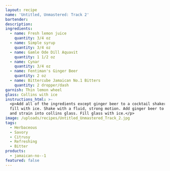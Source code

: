 ```yaml
---
layout: recipe
name: 'Untitled, Unmastered: Track 2'
bartender:
description:
ingredients:
  - name: Fresh lemon juice
    quantity: 3/4 oz
  - name: Simple syrup
    quantity: 3/4 oz
  - name: Gamle Ode Dill Aquavit
    quantity: 1 1/2 oz
  - name: Cynar
    quantity: 3/4 oz
  - name: Fentiman's Ginger Beer
    quantity: 2 oz
  - name: Bittercube Jamaican No.1 Bitters
    quantity: 2 dropper/dash
garnish: Thin lemon wheel
glass: Collins with ice
instructions_html: >-
  <p>Add all of the ingredients except ginger beer to a cocktail shaker and then
  fill with ice. Shake with a fluid, strong motion. Add ginger beer to shaker
  and strain into collins glass. Fill glass with ice.</p>
image: /uploads/recipes/Untitled_Unmastered_Track_2.jpg
tags:
  - Herbaceous
  - Savory
  - Citrusy
  - Refreshing
  - Bitter
products:
  - jamaican-no--1
featured: false
---
```



